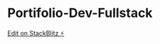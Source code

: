 # Portifolio-Dev-Fullstack

[Edit on StackBlitz ⚡️](https://stackblitz.com/edit/web-platform-8bvoph)